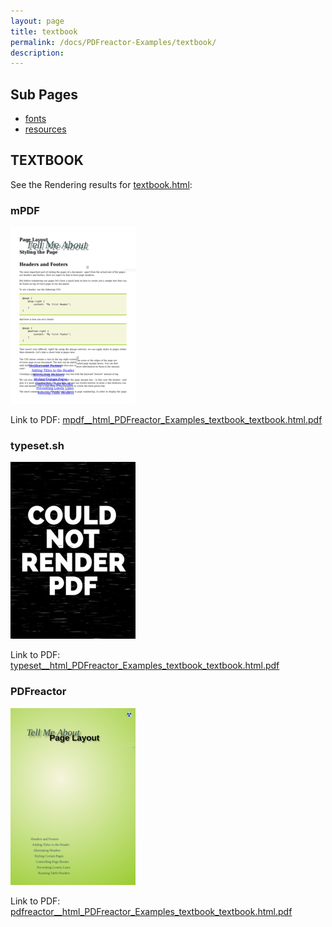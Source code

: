 ```yaml
---
layout: page
title: textbook
permalink: /docs/PDFreactor-Examples/textbook/
description: 
---
```


## Sub Pages
* [fonts](/compare.html2pdf.tools/docs/PDFreactor-Examples/textbook/fonts/)
* [resources](/compare.html2pdf.tools/docs/PDFreactor-Examples/textbook/resources/)


## TEXTBOOK

See the Rendering results for [textbook.html](/html/PDFreactor%20Examples/textbook/textbook.html):

### mPDF
![](mpdf__html_PDFreactor_Examples_textbook_textbook.html.png) 

Link to PDF: [mpdf__html_PDFreactor_Examples_textbook_textbook.html.pdf](mpdf__html_PDFreactor_Examples_textbook_textbook.html.pdf)

### typeset.sh
![](typeset__html_PDFreactor_Examples_textbook_textbook.html.png) 

Link to PDF: [typeset__html_PDFreactor_Examples_textbook_textbook.html.pdf](typeset__html_PDFreactor_Examples_textbook_textbook.html.pdf)

### PDFreactor
![](pdfreactor__html_PDFreactor_Examples_textbook_textbook.html.png) 

Link to PDF: [pdfreactor__html_PDFreactor_Examples_textbook_textbook.html.pdf](pdfreactor__html_PDFreactor_Examples_textbook_textbook.html.pdf)


